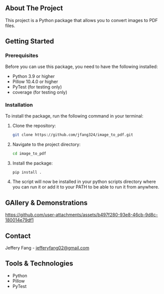 ## About The Project

This project is a Python package that allows you to convert images to PDF files.

## Getting Started

### Prerequisites

Before you can use this package, you need to have the following installed:

-   Python 3.9 or higher
-   Pillow 10.4.0 or higher
-   PyTest (for testing only)
-   coverage (for testing only)

### Installation

To install the package, run the following command in your terminal:

1. Clone the repository:

    ```sh
    git clone https://github.com/jfang324/image_to_pdf.git
    ```

2. Navigate to the project directory:

    ```sh
    cd image_to_pdf
    ```

3. Install the package:

    ```sh
    pip install .
    ```

4. The script will now be installed in your python scripts directory where you can run it or add it to your PATH to be able to run it from anywhere.

## GAllery & Demonstrations



https://github.com/user-attachments/assets/b497f280-93e8-46cb-9d8c-180014e79df1



## Contact

Jeffery Fang - [jefferyfang02@gmail.com](mailto:jefferyfang02@gmail.com)

## Tools & Technologies

-   Python
-   Pillow
-   PyTest
